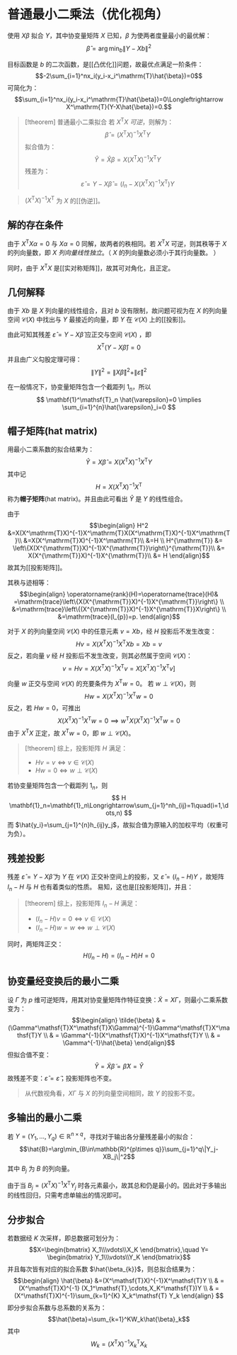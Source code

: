 # 普通最小二乘法（优化视角）

使用 $X\beta$ 拟合 $Y$，其中协变量矩阵 $X$ 已知，$\beta$ 为使两者度量最小的最优解：
$$\hat{\beta}=\arg\min_b\|Y-Xb\|^2$$

目标函数是 $b$ 的二次函数，是[[凸优化]]问题，故最优点满足一阶条件：
$$-2\sum_{i=1}^nx_i(y_i-x_i^\mathrm{T}\hat{\beta})=0$$
可简化为：
$$\sum_{i=1}^nx_i(y_i-x_i^\mathrm{T}\hat{\beta})=0\Longleftrightarrow X^\mathrm{T}(Y-X\hat{\beta})=0.$$
>[!theorem] 普通最小二乘拟合
> 若 $X^\mathsf{T}X$ *可逆*，则解为：
> $$ \hat{\beta}=(X^\mathsf{T}X)^{-1}X^\mathsf{T}Y $$
> 拟合值为：
> $$ \hat{Y}=\hat{X}\beta=X(X^\mathsf{T}X)^{-1}X^\mathsf{T}Y $$
> 残差为：
> $$ \hat{\varepsilon}= Y-X\hat{\beta}=(I_n-X(X^\mathsf{T}X)^{-1}X^\mathsf{T})Y $$

> $(X^\mathsf{T}X)^{-1}X^\mathsf{T}$ 为 $X$ 的[[伪逆]]。


## 解的存在条件

由于 $X^\mathsf{T}X\alpha=0$ 与 $X\alpha=0$ 同解，故两者的秩相同。若 $X^\mathsf{T}X$ 可逆，则其秩等于 $X$ 的列向量数，即 $X$ *列向量线性独立*。（ $X$ 的列向量数必须小于其行向量数。
）

同时，由于 $X^\mathsf{T}X$ 是[[实对称矩阵]]，故其可对角化，且正定。

## 几何解释

由于 $Xb$ 是 $X$ 列向量的线性组合，且对 $b$ 没有限制，故问题可视为在 $X$ 的列向量空间 $\mathcal{C}(X)$ 中找出与 $Y$ 最接近的向量，即 $Y$ 在 $\mathcal{C}(X)$ 上的[[投影]]。

由此可知其残差 $\hat{\varepsilon}= Y-X\hat{\beta}$ 应正交与空间 $\mathcal{C}(X)$ ，即
$$ X^\mathsf{T}(Y-X \hat{\beta})=0 $$
并且由广义勾股定理可得：
$$ \|Y\|^2=\|X \hat{\beta}\|^2+\|\hat{\varepsilon}\|^2 $$

在一般情况下，协变量矩阵包含一个截距列 $\mathbf{}{1}_n$，所以
$$ \mathbf{1}^\mathsf{T}_n \hat{\varepsilon}=0 \implies \sum_{i=1}^{n}\hat{\varepsilon}_i=0 $$

## 帽子矩阵(hat matrix)

用最小二乘系数的拟合结果为：
$$ \hat{Y}=X \hat{\beta}=X(X^\mathsf{T}X)^{-1}X^\mathsf{T}Y $$
其中记
$$H=X(X^\mathsf{T}X)^{-1}X^\mathsf{T} $$
称为**帽子矩阵**(hat matrix)。并且由此可看出 $\hat{Y}$ 是 $Y$ 的线性组合。


由于
$$\begin{align}
H^2 &=X(X^\mathrm{T}X)^{-1}X^\mathrm{T}X(X^\mathrm{T}X)^{-1}X^\mathrm{T}\\
&=X(X^\mathrm{T}X)^{-1}X^\mathrm{T}\\
&=H \\
H^{\mathrm{T}} &= \left\{X(X^{\mathrm{T}}X)^{-1}X^{\mathrm{T}}\right\}^{\mathrm{T}}\\
&= X(X^{\mathrm{T}}X)^{-1}X^{\mathrm{T}}\\
&= H
\end{align}$$
故其为[[投影矩阵]]。

其秩与迹相等：
$$\begin{align}
\operatorname{rank}(H)=\operatorname{trace}(H)& =\mathrm{trace}\left\{X(X^{\mathrm{T}}X)^{-1}X^{\mathrm{T}}\right\} \\
&=\mathrm{trace}\left\{(X^{\mathrm{T}}X)^{-1}X^{\mathrm{T}}X\right\} \\
&=\mathrm{trace}(I_{p})=p.
\end{align}$$

对于 $X$ 的列向量空间 $\mathcal{C}(X)$ 中的任意元素 $v=Xb$，经 $H$ 投影后不发生改变：
$$ Hv=X(X^\mathsf{T}X)^{-1}X^\mathsf{T}Xb=Xb=v $$
反之，若向量 $v$ 经 $H$ 投影后不发生改变，则其必然属于空间 $\mathcal{C}(X)$：
$$ v=Hv=X(X^\mathsf{T}X)^{-1}X^\mathsf{T}v=X \left[ X^\mathsf{T}X)^{-1}X^\mathsf{T}v \right] $$

向量 $w$ 正交与空间 $\mathcal{C}(X)$ 的充要条件为 $X^\mathsf{T}w=0$。
若 $w \perp \mathcal{C}(X)$，则
$$ Hw=X(X^\mathsf{T}X)^{-1}X^\mathsf{T}w=0 $$
反之，若 $Hw=0$，可推出
$$ X(X^\mathsf{T}X)^{-1}X^\mathsf{T}w=0 \implies w^\mathsf{T}X(X^\mathsf{T}X)^{-1}X^\mathsf{T}w=0 $$
由于 $X^\mathsf{T}X$ 正定，故 $X^\mathsf{T}w=0$，即 $w \perp \mathcal{C}(X)$。

>[!theorem]
>综上，投影矩阵 $H$ 满足：
> + $Hv=v\Longleftrightarrow v\in\mathcal{C}(X)$
> + $Hw=0\Longleftrightarrow w\perp\mathcal{C}(X)$

若协变量矩阵包含一个截距列 $\mathbf{}{1}_n$，则
$$ H \mathbf{1}_n=\mathbf{1}_n\Longrightarrow\sum_{j=1}^nh_{ij}=1\quad(i=1,\dots,n) $$
而 $\hat{y_i}=\sum_{j=1}^{n}h_{ij}y_j$，故拟合值为原输入的加权平均（权重可为负）。

## 残差投影

残差 $\hat{\varepsilon}= Y-X\hat{\beta}$ 为 $Y$ 在 $\mathcal{C}(X)$ 正交补空间上的投影，又 $\hat{\varepsilon}=(I_n-H)Y$ ，故矩阵 $I_n-H$ 与 $H$ 也有着类似的性质。
易知，这也是[[投影矩阵]]，并且：
>[!theorem]
>综上，投影矩阵 $I_n-H$ 满足：
> + $(I_n-H)v=0\Longleftrightarrow v\in\mathcal{C}(X)$
> + $(I_n-H)w=w\Longleftrightarrow w\perp\mathcal{C}(X)$

同时，两矩阵正交：
$$ H(I_n-H)=(I_n-H)H=0 $$


## 协变量经变换后的最小二乘

设 $\Gamma$ 为 $p$ 维可逆矩阵，用其对协变量矩阵作特征变换：$\tilde{X}=X\Gamma$，则最小二乘系数变为：
$$\begin{align}
\tilde{\beta} & = (\Gamma^\mathsf{T}X^\mathsf{T}X\Gamma)^{-1}\Gamma^\mathsf{T}X^\mathsf{T}Y \\
 & = \Gamma^{-1}(X^\mathsf{T}X)^{-1}X^\mathsf{T}Y \\
 & = \Gamma^{-1}\hat{\beta}
\end{align}$$
但拟合值不变：
$$ \tilde{Y}=\tilde{X} \tilde{\beta}=\hat{\beta}X=\hat{Y}$$
故残差不变：$\hat{\varepsilon}=\tilde{\varepsilon}$；投影矩阵也不变。
> 从代数视角看，$X\Gamma$ 与 $X$ 的列向量空间相同，故 $Y$ 的投影不变。

## 多输出的最小二乘

若 $Y=(Y_{1},\ldots,Y_{q})\in\mathbb{R}^{n\times q}$，寻找对于输出各分量残差最小的拟合：
$$\hat{B}=\arg\min_{B\in\mathbb{R}^{p\times q}}\sum_{j=1}^q\|Y_j-XB_j\|^2$$
其中 $B_j$ 为 $B$ 的列向量。

由于当 $B_j=(X^\mathsf{T}X)^{-1}X^\mathsf{T}Y_j$ 时各元素最小，故其总和仍是最小的。因此对于多输出的线性回归，只需考虑单输出的情况即可。

## 分步拟合

若数据经 $K$ 次采样，即总数据可划分为：
$$X=\begin{bmatrix}
X_1\\\vdots\\X_K
\end{bmatrix},\quad Y= \begin{bmatrix}
Y_1\\\vdots\\Y_K
\end{bmatrix}$$
并且每次皆有对应的拟合系数 $\hat{\beta_{k}}$，则总拟合结果为：
$$\begin{align}
\hat{\beta} &=(X^\mathsf{T}X)^{-1}X^\mathsf{T}Y \\
 & = (X^\mathsf{T}X)^{-1} (X_1^\mathsf{T},\cdots,X_K^\mathsf{T})Y \\
 & = (X^\mathsf{T}X)^{-1}\sum_{k=1}^{K} X_k^\mathsf{T} Y_k
\end{align} $$
即分步拟合系数与总系数的关系为：
$$\hat{\beta}=\sum_{k=1}^KW_k\hat{\beta}_k$$
其中
$$W_k=(X^\mathrm{T}X)^{-1}X_k^\mathrm{T}X_k$$

